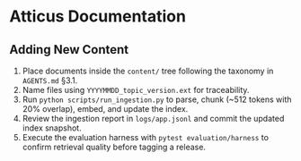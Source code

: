 # Atticus Documentation

## Adding New Content
1. Place documents inside the `content/` tree following the taxonomy in `AGENTS.md` §3.1.
2. Name files using `YYYYMMDD_topic_version.ext` for traceability.
3. Run `python scripts/run_ingestion.py` to parse, chunk (~512 tokens with 20% overlap), embed, and update the index.
4. Review the ingestion report in `logs/app.jsonl` and commit the updated index snapshot.
5. Execute the evaluation harness with `pytest evaluation/harness` to confirm retrieval quality before tagging a release.

